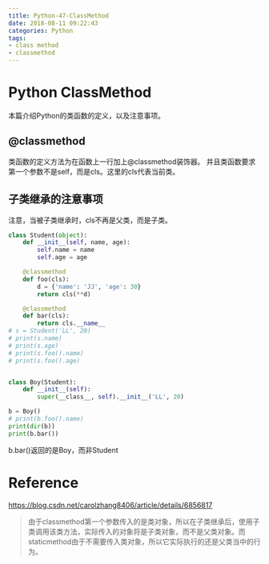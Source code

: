 ```yaml
---
title: Python-47-ClassMethod
date: 2018-08-11 09:22:43
categories: Python
tags:
- class method
- classmethod
---
```


# Python ClassMethod

本篇介绍Python的类函数的定义，以及注意事项。

## @classmethod

类函数的定义方法为在函数上一行加上@classmethod装饰器。
并且类函数要求第一个参数不是self，而是cls。这里的cls代表当前类。

## 子类继承的注意事项

注意，当被子类继承时，cls不再是父类，而是子类。

```python
class Student(object):
    def __init__(self, name, age):
        self.name = name
        self.age = age

    @classmethod
    def foo(cls):
        d = {'name': 'JJ', 'age': 30}
        return cls(**d)

    @classmethod
    def bar(cls):
        return cls.__name__
# s = Student('LL', 20)
# print(s.name)
# print(s.age)
# print(s.foo().name)
# print(s.foo().age)


class Boy(Student):
    def __init__(self):
        super(__class__, self).__init__('LL', 20)

b = Boy()
# print(b.foo().name)
print(dir(b))
print(b.bar())
```

b.bar()返回的是Boy，而非Student

# Reference

https://blog.csdn.net/carolzhang8406/article/details/6856817

> 由于classmethod第一个参数传入的是类对象，所以在子类继承后，使用子类调用该类方法，实际传入的对象将是子类对象，而不是父类对象。而staticmethod由于不需要传入类对象，所以它实际执行的还是父类当中的行为。